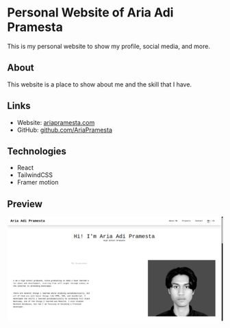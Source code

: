 # Personal Website of Aria Adi Pramesta

This is my personal website to show my profile, social media, and more.

## About

This website is a place to show about me and the skill that I have.

## Links

- Website: [ariapramesta.com](https://ariapramesta-com.vercel.app/)
- GitHub: [github.com/AriaPramesta](https://github.com/AriaPramesta)

## Technologies

- React
- TailwindCSS
- Framer motion

## Preview

![preview home](/public/assets/home.png)
